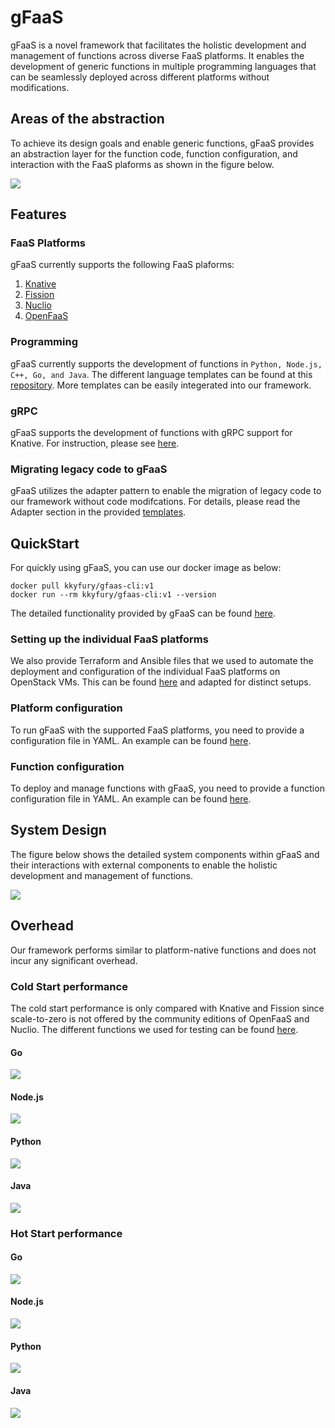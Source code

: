 # gFaaS
gFaaS is a novel framework that facilitates the holistic development and management of functions across diverse FaaS platforms. It enables the development of generic functions in multiple programming languages that can be seamlessly deployed across different platforms without modifications. 

## Areas of the abstraction
To achieve its design goals and enable generic functions, gFaaS provides an abstraction layer for the function code, function configuration, and interaction with the FaaS plaforms as shown in the figure below.

<img src="./figures/abstraction_areas.png" />

## Features


### FaaS Platforms
gFaaS currently supports the following FaaS plaforms:

1. [Knative](https://github.com/knative/serving)
2. [Fission](https://github.com/fission/fission)
3. [Nuclio](https://github.com/nuclio/nuclio)
4. [OpenFaaS](https://github.com/openfaas/faas)  

### Programming
gFaaS currently supports the development of functions in `Python, Node.js, C++, Go, and Java`. The different language templates can be found at this [repository](https://github.com/paul-wie/gfaas-templates/tree/main). More templates can be easily integerated into our framework.

### gRPC
gFaaS supports the development of functions with gRPC support for Knative. For instruction, please see [here](./README.md).

### Migrating legacy code to gFaaS
gFaaS utilizes the adapter pattern to enable the migration of legacy code to our framework without code modifcations. For details, please read the Adapter section in the provided [templates](https://github.com/paul-wie/gfaas-templates/tree/main/function-python3.9).


## QuickStart
For quickly using gFaaS, you can use our docker image as below:
    
    docker pull kkyfury/gfaas-cli:v1
    docker run --rm kkyfury/gfaas-cli:v1 --version

The detailed functionality provided by gFaaS can be found [here](./gfaas-cli/README.md).

### Setting up the individual FaaS platforms
We also provide Terraform and Ansible files that we used to automate the deployment and configuration of the individual FaaS platforms on OpenStack VMs. This can be found [here](./infrastructure/cluster_setup/README.md) and adapted for distinct setups.

### Platform configuration
To run gFaaS with the supported FaaS platforms, you need to provide a configuration file in YAML. An example can be found [here](./gfaas-cli/resources/platform_settings.yml).

### Function configuration
To deploy and manage functions with gFaaS, you need to provide a function configuration file in YAML.  An example can be found [here](./gfaas-cli/resources/function.yml).


## System Design
The figure below shows the detailed system components within gFaaS and their interactions with external components to enable the holistic development and management of functions.

<img src="./figures/gfaas-cli.png" />

## Overhead
Our framework performs similar to platform-native functions and does not incur any significant overhead.

### Cold Start performance
The cold start performance is only compared with Knative and Fission since scale-to-zero is not offered by the community editions of OpenFaaS and Nuclio. The different functions we used for testing can be found [here](./performance_testing/).

#### Go
<img src="./figures/go-cold-start-performance-new.png" />

#### Node.js
<img src="./figures/node-cold-start-performance-new.png" />

#### Python
<img src="./figures/python-cold-start-performance-new.png" />

#### Java
<img src="./figures/java-cold-start-performance-new.png" />

### Hot Start performance

#### Go
<img src="./figures/go-performance.png" />

#### Node.js
<img src="./figures/node-performance.png" />

#### Python
<img src="./figures/python-performance.png" />

#### Java
<img src="./figures/java-performance.png" />